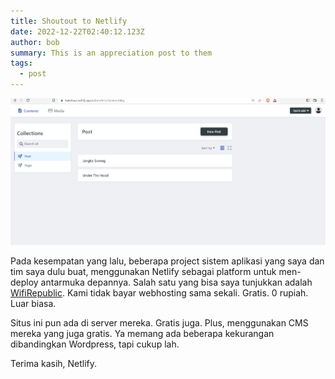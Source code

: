 ```yaml
---
title: Shoutout to Netlify
date: 2022-12-22T02:40:12.123Z
author: bob
summary: This is an appreciation post to them
tags:
  - post
---
```

![](/static/img/screenshot-2022-12-22-094006.png)

P﻿ada kesempatan yang lalu, beberapa project sistem aplikasi yang saya dan tim saya dulu buat, menggunakan Netlify sebagai platform untuk men-deploy antarmuka depannya. Salah satu yang bisa saya tunjukkan adalah [WifiRepublic](https://wifirepublic.id). Kami tidak bayar webhosting sama sekali. Gratis. 0 rupiah. Luar biasa.

S﻿itus ini pun ada di server mereka. Gratis juga. Plus, menggunakan CMS mereka yang juga gratis. Ya memang ada beberapa kekurangan dibandingkan Wordpress, tapi cukup lah.

T﻿erima kasih, Netlify.